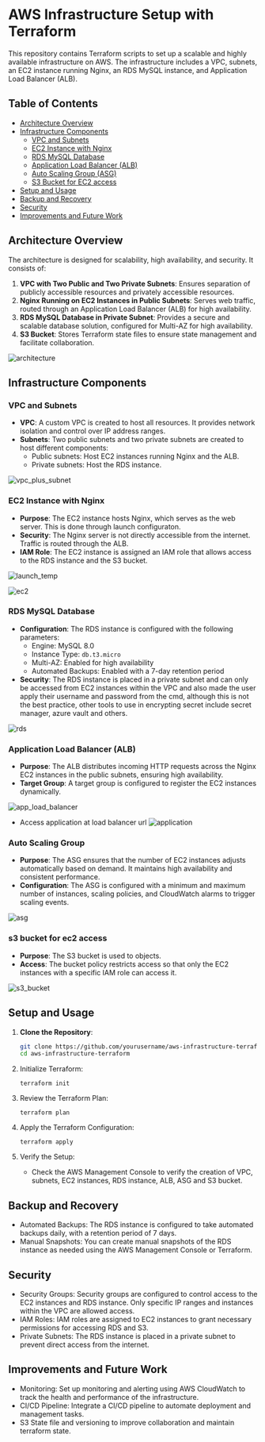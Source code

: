# AWS Infrastructure Setup with Terraform

This repository contains Terraform scripts to set up a scalable and highly available infrastructure on AWS. The infrastructure includes a VPC, subnets, an EC2 instance running Nginx, an RDS MySQL instance, and Application Load Balancer (ALB).

## Table of Contents

- [Architecture Overview](#architecture-overview)
- [Infrastructure Components](#infrastructure-components)
  - [VPC and Subnets](#vpc-and-subnets)
  - [EC2 Instance with Nginx](#ec2-instance-with-nginx)
  - [RDS MySQL Database](#rds-mysql-database)
  - [Application Load Balancer (ALB)](#application-load-balancer-alb)
  - [Auto Scaling Group (ASG)](#auto-scaling-group)
  - [S3 Bucket for EC2 access](#s3-bucket-for-ec2-access)
- [Setup and Usage](#setup-and-usage)
- [Backup and Recovery](#backup-and-recovery)
- [Security](#security)
- [Improvements and Future Work](#improvements-and-future-work)

## Architecture Overview

The architecture is designed for scalability, high availability, and security. It consists of:

1. **VPC with Two Public and Two Private Subnets**: Ensures separation of publicly accessible resources and privately accessible resources.
2. **Nginx Running on EC2 Instances in Public Subnets**: Serves web traffic, routed through an Application Load Balancer (ALB) for high availability.
3. **RDS MySQL Database in Private Subnet**: Provides a secure and scalable database solution, configured for Multi-AZ for high availability.
4. **S3 Bucket**: Stores Terraform state files to ensure state management and facilitate collaboration.

![architecture](./images/cloud_pro.jpg)
## Infrastructure Components

### VPC and Subnets

- **VPC**: A custom VPC is created to host all resources. It provides network isolation and control over IP address ranges.
- **Subnets**: Two public subnets and two private subnets are created to host different components:
  - Public subnets: Host EC2 instances running Nginx and the ALB.
  - Private subnets: Host the RDS instance.

![vpc_plus_subnet](./images/VPC.png)
### EC2 Instance with Nginx

- **Purpose**: The EC2 instance hosts Nginx, which serves as the web server. This is done through launch configuraton.
- **Security**: The Nginx server is not directly accessible from the internet. Traffic is routed through the ALB.
- **IAM Role**: The EC2 instance is assigned an IAM role that allows access to the RDS instance and the S3 bucket.

![launch_temp](./images/launch_temp.png)

![ec2](./images/ec2.png)

### RDS MySQL Database

- **Configuration**: The RDS instance is configured with the following parameters:
  - Engine: MySQL 8.0
  - Instance Type: `db.t3.micro`
  - Multi-AZ: Enabled for high availability
  - Automated Backups: Enabled with a 7-day retention period
- **Security**: The RDS instance is placed in a private subnet and can only be accessed from EC2 instances within the VPC and also made the user apply their username and password from the cmd, although this is not the best practice, other tools to use in encrypting secret include secret manager, azure vault and others.

![rds](./images/rds.png)
### Application Load Balancer (ALB)

- **Purpose**: The ALB distributes incoming HTTP requests across the Nginx EC2 instances in the public subnets, ensuring high availability.
- **Target Group**: A target group is configured to register the EC2 instances dynamically.

![app_load_balancer](./images/alb.png)
- Access application at load balancer url
![application](./images/app.png)
### Auto Scaling Group

- **Purpose**: The ASG ensures that the number of EC2 instances adjusts automatically based on demand. It maintains high availability and consistent performance.
- **Configuration**: The ASG is configured with a minimum and maximum number of instances, scaling policies, and CloudWatch alarms to trigger scaling events.

![asg](./images/asg.png)
### s3 bucket for ec2 access

- **Purpose**: The S3 bucket is used to objects.
- **Access**: The bucket policy restricts access so that only the EC2 instances with a specific IAM role can access it.

![s3_bucket](./images/s3_bucket.png)
## Setup and Usage

1. **Clone the Repository**:
   ```bash
   git clone https://github.com/yourusername/aws-infrastructure-terraform.git
   cd aws-infrastructure-terraform


2.  Initialize Terraform:

        terraform init



3.  Review the Terraform Plan:

        terraform plan

4.  Apply the Terraform Configuration:

        terraform apply


5.  Verify the Setup:
    - Check the AWS Management Console to verify the creation of VPC, subnets, EC2 instances, RDS instance, ALB, ASG and S3 bucket.

##  Backup and Recovery
-   Automated Backups: The RDS instance is configured to take automated backups daily, with a retention period of 7 days.
-   Manual Snapshots: You can create manual snapshots of the RDS instance as needed using the AWS Management Console or Terraform.

##  Security
-   Security Groups: Security groups are configured to control access to the EC2 instances and RDS instance. Only specific IP ranges and instances within the VPC are allowed access.
-   IAM Roles: IAM roles are assigned to EC2 instances to grant necessary permissions for accessing RDS and S3.
-   Private Subnets: The RDS instance is placed in a private subnet to prevent direct access from the internet.

##  Improvements and Future Work
-   Monitoring: Set up monitoring and alerting using AWS CloudWatch to track the health and performance of the infrastructure.
-   CI/CD Pipeline: Integrate a CI/CD pipeline to automate deployment and management tasks.
-   S3 State file and versioning to improve collaboration and maintain terraform state.

